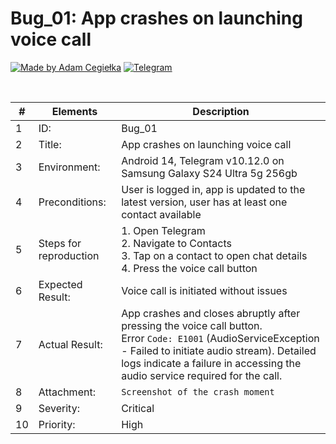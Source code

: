 # Bug_01: App crashes on launching voice call

[![Made by Adam Cegiełka](https://img.shields.io/badge/made%20by%20-Adam%20Cegielka-blue.svg?style=flat-square)](https://adamcegielka.pl)
[![Telegram](https://img.shields.io/badge/Testing%20App-Telegram-24A1DE.svg?logo=telegram)](https://web.telegram.org)

<br>

| # | Elements | Description |
| --- | --- | --- |
| 1 | ID: | Bug_01|
| 2 | Title: | App crashes on launching voice call |
| 3 | Environment: | Android 14, Telegram v10.12.0 on Samsung Galaxy S24 Ultra 5g 256gb |
| 4 | Preconditions: | User is logged in, app is updated to the latest version, user has at least one contact available |
| 5 | Steps for reproduction | 1. Open Telegram<br>2. Navigate to Contacts<br>3. Tap on a contact to open chat details<br>4. Press the voice call button |
| 6 | Expected Result: | Voice call is initiated without issues |
| 7 | Actual Result: | App crashes and closes abruptly after pressing the voice call button.<br>Error `Code: E1001` (AudioServiceException - Failed to initiate audio stream). Detailed logs indicate a failure in accessing the audio service required for the call.  |
| 8 | Attachment: | `Screenshot of the crash moment` |
| 9 | Severity: | Critical  |
| 10 | Priority: | High |
